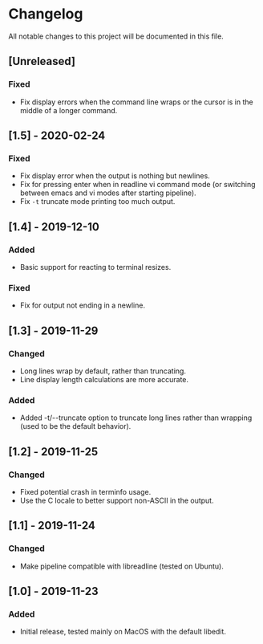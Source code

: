 # Changelog

All notable changes to this project will be documented in this file.

## [Unreleased]

### Fixed

- Fix display errors when the command line wraps or the cursor is in the middle of a longer command.

## [1.5] - 2020-02-24

### Fixed

- Fix display error when the output is nothing but newlines.
- Fix for pressing enter when in readline vi command mode (or switching between emacs and vi modes after starting pipeline).
- Fix `-t` truncate mode printing too much output.

## [1.4] - 2019-12-10

### Added

- Basic support for reacting to terminal resizes.

### Fixed

- Fix for output not ending in a newline.

## [1.3] - 2019-11-29

### Changed

- Long lines wrap by default, rather than truncating.
- Line display length calculations are more accurate.

### Added

- Added -t/--truncate option to truncate long lines rather than wrapping (used
  to be the default behavior).

## [1.2] - 2019-11-25

### Changed

- Fixed potential crash in terminfo usage.
- Use the C locale to better support non-ASCII in the output.

## [1.1] - 2019-11-24

### Changed

- Make pipeline compatible with libreadline (tested on Ubuntu).

## [1.0] - 2019-11-23

### Added

- Initial release, tested mainly on MacOS with the default libedit.
